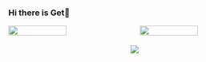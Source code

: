 ### Hi there is Get👋

<div style="display: flex; justify-content: space-between; align-items: center; margin-bottom: 20px;"> 
  <img src="https://github-readme-stats.vercel.app/api?username=Getttttttt&show_icons=true&theme=tokyonight" style="width: 48%; height: auto;" /> 
  <img src="https://github-readme-stats.vercel.app/api/top-langs/?username=Getttttttt" style="width: 48%; height: auto;" />
</div>

<div align="center"> 
  <img src="https://github-readme-activity-graph.vercel.app/graph?username=Getttttttt&theme=xcode" /> 
</div>



<!--
**Getttttttt/Getttttttt** is a ✨ _special_ ✨ repository because its `README.md` (this file) appears on your GitHub profile.

Here are some ideas to get you started:

- 🔭 I’m currently working on ...
- 🌱 I’m currently learning ...
- 👯 I’m looking to collaborate on ...
- 🤔 I’m looking for help with ...
- 💬 Ask me about ...
- 📫 How to reach me: ...
- 😄 Pronouns: ...
- ⚡ Fun fact: ...
-->
